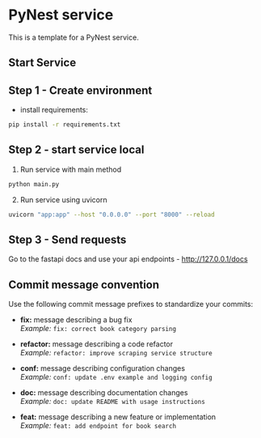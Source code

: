# PyNest service

This is a template for a PyNest service.

## Start Service

## Step 1 - Create environment

- install requirements:

```bash
pip install -r requirements.txt
```

## Step 2 - start service local

1. Run service with main method

```bash
python main.py
```

2. Run service using uvicorn

```bash
uvicorn "app:app" --host "0.0.0.0" --port "8000" --reload
```

## Step 3 - Send requests

Go to the fastapi docs and use your api endpoints - http://127.0.0.1/docs

## Commit message convention

Use the following commit message prefixes to standardize your commits:

- **fix:** message describing a bug fix  
  _Example:_ `fix: correct book category parsing`

- **refactor:** message describing a code refactor  
  _Example:_ `refactor: improve scraping service structure`

- **conf:** message describing configuration changes  
  _Example:_ `conf: update .env example and logging config`

- **doc:** message describing documentation changes  
  _Example:_ `doc: update README with usage instructions`

- **feat:** message describing a new feature or implementation  
  _Example:_ `feat: add endpoint for book search`

